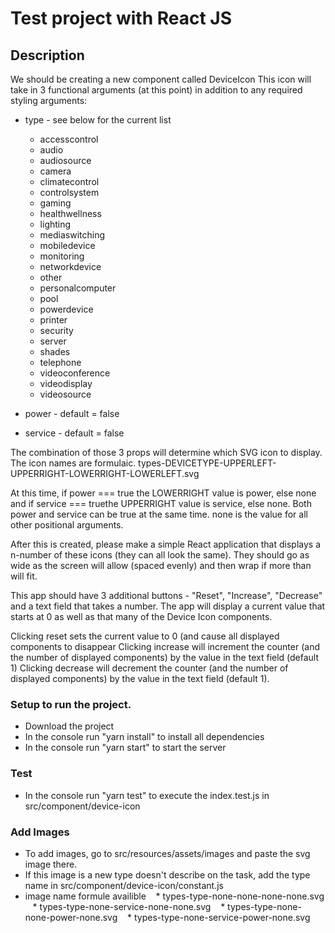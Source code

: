 # Test project with React JS

## Description 

We should be creating a new component called DeviceIcon
This icon will take in 3 functional arguments (at this point) in addition to any required styling arguments:

* type - see below for the current list
  * accesscontrol
  * audio
  * audiosource
  * camera
  * climatecontrol
  * controlsystem
  * gaming
  * healthwellness
  * lighting
  * mediaswitching
  * mobiledevice
  * monitoring
  * networkdevice
  * other
  * personalcomputer
  * pool
  * powerdevice
  * printer
  * security
  * server
  * shades
  * telephone
  * videoconference
  * videodisplay
  * videosource
  
* power - default = false
* service - default = false

The combination of those 3 props will determine which SVG icon to display. The icon names are formulaic.
types-DEVICETYPE-UPPERLEFT-UPPERRIGHT-LOWERRIGHT-LOWERLEFT.svg

At this time, if power === true the LOWERRIGHT value is power, else none and if service === truethe UPPERRIGHT value is service, else none. Both power and service can be true at the same time.
none is the value for all other positional arguments.

After this is created, please make a simple React application that displays a n-number of these icons (they can all look the same).  They should go as wide as the screen will allow (spaced evenly) and then wrap if more than will fit.
 
This app should have 3 additional buttons - "Reset", "Increase", "Decrease" and a text field that takes a number.  The app will display a current value that starts at 0 as well as that many of the Device Icon components.
 
Clicking reset sets the current value to 0 (and cause all displayed components to disappear
Clicking increase will increment the counter (and the number of displayed components) by the value in the text field (default 1)
Clicking decrease will decrement the counter (and the number of displayed components) by the value in the text field (default 1).


### Setup to run the project.
  * Download the project
  * In the console run "yarn install" to install all dependencies
  * In the console run "yarn start" to start the server
  
### Test 
  * In the console run "yarn test" to execute the index.test.js in src/component/device-icon
  
### Add Images
  * To add images, go to src/resources/assets/images and paste the svg image there.
  * If this image is a new type doesn't describe on the task, add the type name in src/component/device-icon/constant.js
  * image name formule availible
    * types-type-none-none-none-none.svg
    * types-type-none-service-none-none.svg
    * types-type-none-none-power-none.svg
    * types-type-none-service-power-none.svg
 
